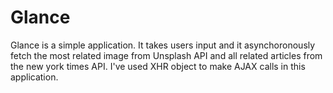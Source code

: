 # Glance
Glance is a simple application. It takes users input and it asynchoronously fetch the most related image from Unsplash API and all related articles from the new york times API. I've used XHR object to make AJAX calls in this application.
